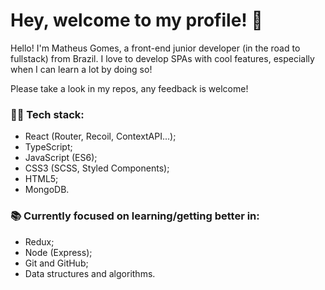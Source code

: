 # Hey, welcome to my profile! 👋

Hello! I'm Matheus Gomes, a front-end junior developer (in the road to fullstack) from Brazil. I love to develop SPAs with cool features, especially when I can learn a lot by doing so!

Please take a look in my repos, any feedback is welcome! 

### 👨‍💻 Tech stack:

- React (Router, Recoil, ContextAPI...);
- TypeScript;
- JavaScript (ES6);
- CSS3 (SCSS, Styled Components);
- HTML5;
- MongoDB.

### 📚 Currently focused on learning/getting better in:

- Redux;
- Node (Express);
- Git and GitHub;
- Data structures and algorithms.
